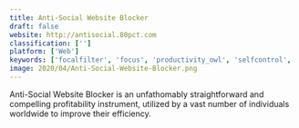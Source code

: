 ```yaml
---
title: Anti-Social Website Blocker
draft: false 
website: http://antisocial.80pct.com
classification: ['']
platform: ['Web']
keywords: ['focalfilter', 'focus', 'productivity_owl', 'selfcontrol', 'sprintwork']
image: 2020/04/Anti-Social-Website-Blocker.png
---
```

Anti-Social Website Blocker is an unfathomably straightforward and compelling profitability instrument, utilized by a vast number of individuals worldwide to improve their efficiency.